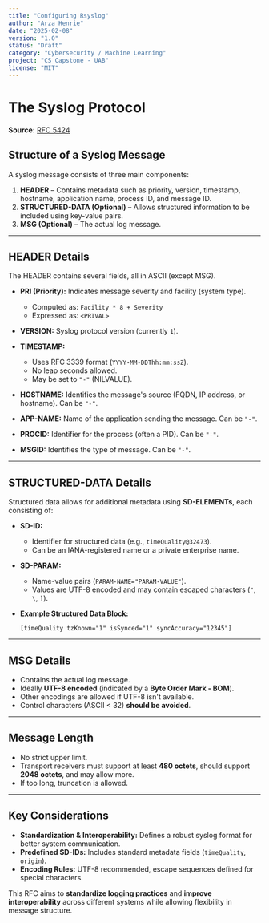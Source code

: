 ```yaml
---
title: "Configuring Rsyslog"
author: "Arza Henrie"
date: "2025-02-08"
version: "1.0"
status: "Draft"
category: "Cybersecurity / Machine Learning"
project: "CS Capstone - UAB"
license: "MIT"
---
```


# The Syslog Protocol

**Source:** [RFC 5424](https://datatracker.ietf.org/doc/html/rfc5424)

## **Structure of a Syslog Message**
A syslog message consists of three main components:

1. **HEADER** – Contains metadata such as priority, version, timestamp, hostname, application name, process ID, and message ID.
2. **STRUCTURED-DATA (Optional)** – Allows structured information to be included using key-value pairs.
3. **MSG (Optional)** – The actual log message.

---

## **HEADER Details**
The HEADER contains several fields, all in ASCII (except MSG).

- **PRI (Priority):** Indicates message severity and facility (system type).
  - Computed as: `Facility * 8 + Severity`
  - Expressed as: `<PRIVAL>`

- **VERSION:** Syslog protocol version (currently `1`).

- **TIMESTAMP:**
  - Uses RFC 3339 format (`YYYY-MM-DDThh:mm:ssZ`).
  - No leap seconds allowed.
  - May be set to `"-"` (NILVALUE).

- **HOSTNAME:** Identifies the message's source (FQDN, IP address, or hostname). Can be `"-"`.

- **APP-NAME:** Name of the application sending the message. Can be `"-"`.

- **PROCID:** Identifier for the process (often a PID). Can be `"-"`.

- **MSGID:** Identifies the type of message. Can be `"-"`.

---

## **STRUCTURED-DATA Details**
Structured data allows for additional metadata using **SD-ELEMENTs**, each consisting of:

- **SD-ID:**
  - Identifier for structured data (e.g., `timeQuality@32473`).
  - Can be an IANA-registered name or a private enterprise name.

- **SD-PARAM:**
  - Name-value pairs (`PARAM-NAME="PARAM-VALUE"`).
  - Values are UTF-8 encoded and may contain escaped characters (`"`, `\`, `]`).

- **Example Structured Data Block:**
  ```plaintext
  [timeQuality tzKnown="1" isSynced="1" syncAccuracy="12345"]
  ```

---

## **MSG Details**
- Contains the actual log message.
- Ideally **UTF-8 encoded** (indicated by a **Byte Order Mark - BOM**).
- Other encodings are allowed if UTF-8 isn't available.
- Control characters (ASCII < 32) **should be avoided**.

---

## **Message Length**
- No strict upper limit.
- Transport receivers must support at least **480 octets**, should support **2048 octets**, and may allow more.
- If too long, truncation is allowed.

---

## **Key Considerations**
- **Standardization & Interoperability:** Defines a robust syslog format for better system communication.
- **Predefined SD-IDs:** Includes standard metadata fields (`timeQuality`, `origin`).
- **Encoding Rules:** UTF-8 recommended, escape sequences defined for special characters.

This RFC aims to **standardize logging practices** and **improve interoperability** across different systems while allowing flexibility in message structure.
